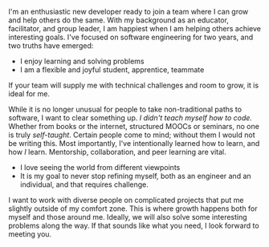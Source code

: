 I'm an enthusiastic new developer ready to join a team where I can grow and help others do the same. With my background as an educator, facilitator, and group leader, I am happiest when I am helping others achieve interesting goals. I've focused on software engineering for two years, and two truths have emerged:

- I enjoy learning and solving problems
- I am a flexible and joyful student, apprentice, teammate

If your team will supply me with technical challenges and room to grow, it is ideal for me.

While it is no longer unusual for people to take non-traditional paths to software, I want to clear something up. _I didn't teach myself how to code._ Whether from books or the internet, structured MOOCs or seminars, no one is truly _self-taught_. Certain people come to mind; without them I would not be writing this. Most importantly, I've intentionally learned how to learn, and how _I_ learn. Mentorship, collaboration, and peer learning are vital.

- I love seeing the world from different viewpoints
- It is my goal to never stop refining myself, both as an engineer and an individual, and that requires challenge.

I want to work with diverse people on complicated projects that put me slightly outside of my comfort zone. This is where growth happens both for myself and those around me. Ideally, we will also solve some interesting problems along the way. If that sounds like what you need, I look forward to meeting you.
